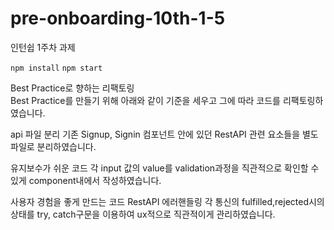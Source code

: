 # pre-onboarding-10th-1-5

인턴쉽 1주차 과제

`npm install`
`npm start`
<div>
Best Practice로 향하는 리팩토링
  </div>
  <div>
Best Practice를 만들기 위해 아래와 같이 기준을 세우고 그에 따라 코드를 리팩토링하였습니다.
</div>


api 파일 분리
기존 Signup, Signin 컴포넌트 안에 있던 RestAPI 관련 요소들을 별도 파일로 분리하였습니다.

유지보수가 쉬운 코드
각 input 값의 value를 validation과정을 직관적으로 확인할 수 있게 component내에서 작성하였습니다.


사용자 경험을 좋게 만드는 코드
RestAPI 에러핸들링
각 통신의 fulfilled,rejected시의 상태를 try, catch구문을 이용하여 ux적으로 직관적이게 관리하였습니다.
